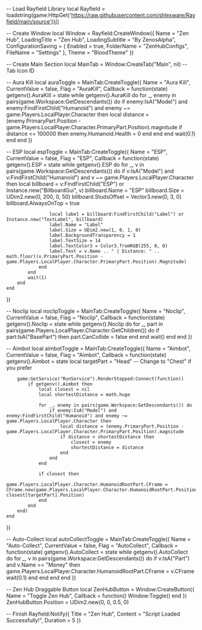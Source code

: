 -- Load Rayfield Library
local Rayfield = loadstring(game:HttpGet('https://raw.githubusercontent.com/shlexware/Rayfield/main/source'))()

-- Create Window
local Window = Rayfield:CreateWindow({
    Name = "Zen Hub",
    LoadingTitle = "Zen Hub",
    LoadingSubtitle = "By  ZenosAlpha",
    ConfigurationSaving = {
        Enabled = true,
        FolderName = "ZenHubConfigs",
        FileName = "Settings"
    },
    Theme = "BloodTheme"
})

-- Create Main Section
local MainTab = Window:CreateTab("Main", nil) -- Tab Icon ID

-- Aura Kill
local auraToggle = MainTab:CreateToggle({
    Name = "Aura Kill",
    CurrentValue = false,
    Flag = "AuraKill",
    Callback = function(state)
        getgenv().AuraKill = state
        while getgenv().AuraKill do
            for _, enemy in pairs(game.Workspace:GetDescendants()) do
                if enemy:IsA("Model") and enemy:FindFirstChild("Humanoid") and enemy ~= game.Players.LocalPlayer.Character then
                    local distance = (enemy.PrimaryPart.Position - game.Players.LocalPlayer.Character.PrimaryPart.Position).magnitude
                    if distance <= 100000 then
                        enemy.Humanoid.Health = 0
                    end
                end
            end
            wait(0.1)
        end
    end
})

-- ESP
local espToggle = MainTab:CreateToggle({
    Name = "ESP",
    CurrentValue = false,
    Flag = "ESP",
    Callback = function(state)
        getgenv().ESP = state
        while getgenv().ESP do
            for _, v in pairs(game.Workspace:GetDescendants()) do
                if v:IsA("Model") and v:FindFirstChild("Humanoid") and v ~= game.Players.LocalPlayer.Character then
                    local billboard = v:FindFirstChild("ESP") or Instance.new("BillboardGui", v)
                    billboard.Name = "ESP"
                    billboard.Size = UDim2.new(0, 200, 0, 50)
                    billboard.StudsOffset = Vector3.new(0, 3, 0)
                    billboard.AlwaysOnTop = true

                    local label = billboard:FindFirstChild("Label") or Instance.new("TextLabel", billboard)
                    label.Name = "Label"
                    label.Size = UDim2.new(1, 0, 1, 0)
                    label.BackgroundTransparency = 1
                    label.TextSize = 14
                    label.TextColor3 = Color3.fromRGB(255, 0, 0)
                    label.Text = v.Name .. " | Distance: " .. math.floor((v.PrimaryPart.Position - game.Players.LocalPlayer.Character.PrimaryPart.Position).Magnitude)
                end
            end
            wait(1)
        end
    end
})

-- Noclip
local noclipToggle = MainTab:CreateToggle({
    Name = "Noclip",
    CurrentValue = false,
    Flag = "Noclip",
    Callback = function(state)
        getgenv().Noclip = state
        while getgenv().Noclip do
            for _, part in pairs(game.Players.LocalPlayer.Character:GetChildren()) do
                if part:IsA("BasePart") then
                    part.CanCollide = false
                end
            end
            wait()
        end
    end
})

-- Aimbot
local aimbotToggle = MainTab:CreateToggle({
    Name = "Aimbot",
    CurrentValue = false,
    Flag = "Aimbot",
    Callback = function(state)
        getgenv().Aimbot = state
        local targetPart = "Head" -- Change to "Chest" if you prefer

        game:GetService("RunService").RenderStepped:Connect(function()
            if getgenv().Aimbot then
                local closest = nil
                local shortestDistance = math.huge

                for _, enemy in pairs(game.Workspace:GetDescendants()) do
                    if enemy:IsA("Model") and enemy:FindFirstChild("Humanoid") and enemy ~= game.Players.LocalPlayer.Character then
                        local distance = (enemy.PrimaryPart.Position - game.Players.LocalPlayer.Character.PrimaryPart.Position).magnitude
                        if distance < shortestDistance then
                            closest = enemy
                            shortestDistance = distance
                        end
                    end
                end

                if closest then
                    game.Players.LocalPlayer.Character.HumanoidRootPart.CFrame = CFrame.new(game.Players.LocalPlayer.Character.HumanoidRootPart.Position, closest[targetPart].Position)
                end
            end
        end)
    end
})

-- Auto-Collect
local autoCollectToggle = MainTab:CreateToggle({
    Name = "Auto-Collect",
    CurrentValue = false,
    Flag = "AutoCollect",
    Callback = function(state)
        getgenv().AutoCollect = state
        while getgenv().AutoCollect do
            for _, v in pairs(game.Workspace:GetDescendants()) do
                if v:IsA("Part") and v.Name == "Money" then
                    game.Players.LocalPlayer.Character.HumanoidRootPart.CFrame = v.CFrame
                    wait(0.1)
                end
            end
        end
    end
})

-- Zen Hub Draggable Button
local ZenHubButton = Window:CreateButton({
    Name = "Toggle Zen Hub",
    Callback = function()
        Window:Toggle()
    end
})
ZenHubButton.Position = UDim2.new(0, 0, 0.5, 0)

-- Finish
Rayfield:Notify({
    Title = "Zen Hub",
    Content = "Script Loaded Successfully!",
    Duration = 5
})
